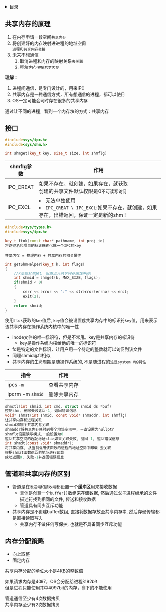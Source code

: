 <details><summary>目录</summary>

- [共享内存的原理](#共享内存的原理)
- [接口](#接口)
- [管道和共享内存的区别](#管道和共享内存的区别)
- [内存分配策略](#内存分配策略)

</details>

## 共享内存的原理
1. 在内存申请一段空间`共享内存`
2. 将创建好的内存映射进进程的地址空间\
        `进程和共享内存挂接`
3. 未来不想通信
   1. 取消进程和内存的映射关系`去关联`
   2. 释放内存`释放共享内存`

**理解：**
1. 进程间通信，是专门设计的，用来IPC
2. 共享内存是一种通信方式，所有想通信的进程，都可以使用
3. OS一定可能会同时存在很多的共享内存

通过让不同的进程，看到一个内存块的方式：共享内存

## 接口
```cc
#include<sys/ipc.h>
#include<sys/shm.h>

int shmget(key_t key, size_t size, int shmflg)
```
|shmflg参数|作用|
|---|---|
|IPC_CREAT|如果不存在，就创建，如果存在，就获取<br>创建的共享文件默认权限是0`不可读写访问`|
|IPC_EXCL|<li>无法单独使用<li> `IPC_CREAT \ IPC_EXCL`:如果不存在，就创建，如果存在，出错返回，保证一定是新的shm！|

```cc
#include<sys/types.h>
#include<sys/ipc.h>

key_t ftok(const char* pathname, int proj_id)
将路径名和项目的标识符转化成一个IPC的key
```
`共享内存 = 物理内存 + 共享内存的相关属性`

```cpp
int getShmHelper(key_t k, int flags)
{
    //k是要shmget, 设置进入共享内存属性中的!
    int shmid = shmget(k, MAX_SIZE, flags);
    if(shmid < 0)
    {
        cerr << error << ":" << strerror(errno) << endl;
        exit(2);
    }
    return shmid;
}
```
使用`ftok`获取的`key`值后, `key`值会被设置成共享内存中的标识符`key`值，用来表示该共享内存在操作系统内核中的唯一性


- inode文件的唯一标识符，但是不常用。key是共享内存的标识符
  - key是操作系统内核给他的唯一的标识符
- fd是特定的文件标识，让用户用一个特定的整数就可以访问到该文件
- 同理shmid与fd相似
- 共享内存的生命周期是随操作系统的, 不是随进程的`这是system V的特性`

|指令|作用|
|---|---|
|ipcs `-m`|查看共享内存|
|ipcrm -m `shmid`|删除共享内存|
```c
shmctl(int shmid, int cmd, struct shmid_ds *buf)
控制shm, 删除失败返回-1, 返回错误信息
void* shmat(int shmid, const void* shmaddr, int shmflg)
让共享内存和进程关联
shmid和哪个共享内存关联
shmaddr将共享内存映射到哪个地址空间中, 一直设置为nullptr
shmflg设置读写模式,一般设置为0
返回共享空间的起始地址<li>如果关联失败, 返回-1, 返回错误信息
int shmdt(const void* shmaddr);
将共享内存, 从当前调用该函数的进程的地址空间中卸载 去关联
根据shmat函数返回的地址进行卸载
成功返回0, 失败-1并返回错误信息
```
## 管道和共享内存的区别
- 管道是在`发送端`和`接收端`都设置一个**缓冲区**用来接收数据
  - 具体是创建一个`buffer[]`数组来存储数据, 然后通过父子进程继承的文件描述符找到相同的文件, 传送和接收数据
  - 管道具有同步互斥功能
- 共享内存是不创建buffer数组, 直接将数据存放至共享内存中, 然后存储传输都是直接读取写入
  - 共享内存不做任何写保护, 也就是不具备同步互斥功能

## 内存分配策略
- 向上取整
- 固定内存

共享内存分配的单位大小是4KB的整数倍

如果请求内存是4097，OS会分配给进程$8192bit$\
但是进程只能使用其中4097bit的内存，剩下的不能使用

管道通信至少有4次数据拷贝\
共享内存至少有2次数据拷贝